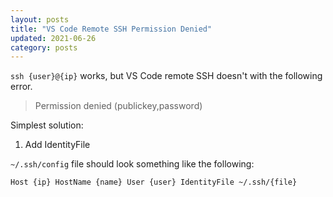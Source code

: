 ```yaml
---
layout: posts
title: "VS Code Remote SSH Permission Denied"
updated: 2021-06-26
category: posts
---
```


`ssh {user}@{ip}` works, but VS Code remote SSH doesn't with the following error.

> Permission denied (publickey,password)

Simplest solution:

1. Add IdentityFile

`~/.ssh/config` file should look something like the following:

``
Host {ip}
  HostName {name}
  User {user}
  IdentityFile ~/.ssh/{file}
``
